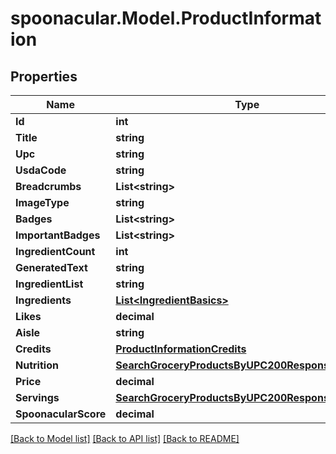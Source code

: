 # spoonacular.Model.ProductInformation

## Properties

Name | Type | Description | Notes
------------ | ------------- | ------------- | -------------
**Id** | **int** |  | 
**Title** | **string** |  | 
**Upc** | **string** |  | [optional] 
**UsdaCode** | **string** |  | [optional] 
**Breadcrumbs** | **List&lt;string&gt;** |  | 
**ImageType** | **string** |  | 
**Badges** | **List&lt;string&gt;** |  | 
**ImportantBadges** | **List&lt;string&gt;** |  | 
**IngredientCount** | **int** |  | 
**GeneratedText** | **string** |  | [optional] 
**IngredientList** | **string** |  | 
**Ingredients** | [**List&lt;IngredientBasics&gt;**](IngredientBasics.md) |  | 
**Likes** | **decimal** |  | 
**Aisle** | **string** |  | 
**Credits** | [**ProductInformationCredits**](ProductInformationCredits.md) |  | [optional] 
**Nutrition** | [**SearchGroceryProductsByUPC200ResponseNutrition**](SearchGroceryProductsByUPC200ResponseNutrition.md) |  | 
**Price** | **decimal** |  | 
**Servings** | [**SearchGroceryProductsByUPC200ResponseServings**](SearchGroceryProductsByUPC200ResponseServings.md) |  | 
**SpoonacularScore** | **decimal** |  | 

[[Back to Model list]](../README.md#documentation-for-models) [[Back to API list]](../README.md#documentation-for-api-endpoints) [[Back to README]](../README.md)

